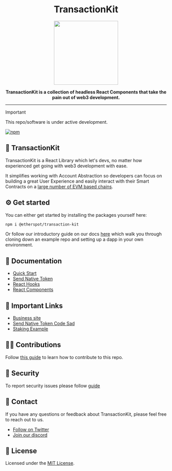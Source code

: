 <div align="center">
  <h1 align="center">TransactionKit</h1>
</div>

<div align="center">
  <img src="https://public.etherspot.io/assets/etherspot.gif" width="200" height="200">
  <p>
    <b>
      TransactionKit is a collection of headless React Components that take the pain out of web3 development.
    </b>
   </p>
</div>

--------------

>[!IMPORTANT]
>This repo/software is under active development.
>
>[![npm](https://img.shields.io/npm/v/@etherspot/transaction-kit)](https://www.npmjs.com/package/@etherspot/transaction-kit) 


## 🧰 TransactionKit

TransactionKit is a React Library which let's devs, no matter how experienced get going with web3 development with ease.

It simplifies working with Account Abstraction so developers can focus on building a great User Experience and easily interact with their Smart Contracts 
on a [large number of EVM based chains](https://etherspot.fyi/prime-sdk/chains-supported).

## ⚙ Get started

You can either get started by installing the packages yourself here:

```bash
npm i @etherspot/transaction-kit
```

Or follow our introductory guide on our docs [here](https://etherspot.fyi/transaction-kit/introduction-to-transaction-kit) which walk you through 
cloning down an example repo and setting up a dapp in your own environment. 

## 📖 Documentation

- [Quick Start](https://etherspot.fyi/transaction-kit/introduction-to-transaction-kit)
- [Send Native Token](https://etherspot.fyi/transaction-kit/send-native-token)
- [React Hooks](https://docs.etherspot.dev/transaction-kit/react-hooks)
- [React Components](https://docs.etherspot.dev/transaction-kit/react-components)

## 🔗 Important Links

- [Business site](https://etherspot.io/transactionkit/)
- [Send Native Token Code Sad](https://codesandbox.io/s/etherspot-prime-send-native-token-demo-j2h44g)
- [Staking Example](https://codesandbox.io/p/sandbox/etherspot-prime-staking-tutorial-q2m4dw)

## 🏌️‍♂️ Contributions

Follow [this guide](./CONTRIBUTING.md) to learn how to contribute to this repo.

## 🔐 Security

To report security issues please follow [guide](./SECURITY.md)

## 💬 Contact

If you have any questions or feedback about TransactionKit, please feel free to reach out to us.

- [Follow on Twitter](https://twitter.com/etherspot)
- [Join our discord](https://discord.etherspot.io/)

## 📄 License

Licensed under the [MIT License](https://github.com/etherspot/transaction-kit/blob/master/LICENSE).
